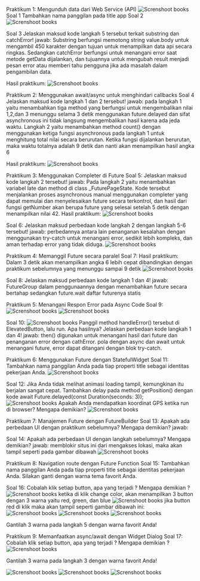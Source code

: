 Praktikum 1: Mengunduh data dari Web Service (API)
![Screnshoot books](image/image.png)
Soal 1 
Tambahkan nama panggilan pada title app 
Soal 2
![Screnshoot books](image/image1.png)

Soal 3
Jelaskan maksud kode langkah 5 tersebut terkait substring dan catchError!
jawab: Substring berfungsi memotong string value.body untuk mengambil 450 karakter dengan tujuan untuk menampilkan data api secara ringkas. Sedangkan catchError berfungsi untuk menangani error saat metode getData dijalankan, dan tujuannya untuk mengubah result menjadi pesan error atau memberi tahu pengguna jika ada masalah dalam pengambilan data.

Hasil praktikum:
![Screnshoot books](image/image2.png)

Praktikum 2: Menggunakan await/async untuk menghindari callbacks
Soal 4 
Jelaskan maksud kode langkah 1 dan 2 tersebut!
jawab: pada langkah 1 yaitu menambahkan tiga method yang berfungsi untuk mengembalikan nilai 1,2,dan 3 menunggu selama 3 detik menggunakan future.delayed dan sifat asynchronous ini tidak langsung mengembalikan hasil karena ada jeda waktu.
Langkah 2 yaitu menambahkan method count() dengan menggunakan ketiga fungsi asynchronous pada langkah 1 untuk menghitung total nilai secara berurutan. Ketika fungsi dijalankan berurutan, maka waktu totalnya adalah 9 detik dan nanti akan menampilkan hasil angka 6

Hasil praktikum:
![Screnshoot books](image/image3.png)

Praktikum 3: Menggunakan Completer di Future
Soal 5: 
Jelaskan maksud kode langkah 2 tersebut!
jawab: Pada langkah 2 yaitu menambahkan variabel late dan method di class _FuturePageState. Kode tersebut menjalankan proses asynchronous manual menggunakan completer yang dapat memulai dan menyelesaikan future secara terkontrol, dan hasil dari fungsi getNumber akan berupa future yang selesai setelah 5 detik dengan menampilkan nilai 42.
Hasil praktikum:
![Screnshoot books](image/image4.png)

Soal 6:
Jelaskan maksud perbedaan kode langkah 2 dengan langkah 5-6 tersebut!
jawab: perbedannya antara lain penanganan kesalahan dengan menggunakan try-catch untuk menangani error, sedikit lebih kompleks, dan aman terhadap error yang tidak diduga.
![Screnshoot books](image/image5.png)

Praktikum 4: Memanggil Future secara paralel
Soal 7:
Hasil praktikum:
Dalam 3 detik akan menampilkan angka 6 lebih cepat dibandingkan dengan praktikum sebelumnya yang menunggu sampai 9 detik
![Screnshoot books](image/image6.png)

Soal 8:
Jelaskan maksud perbedaan kode langkah 1 dan 4!
jawab: FutureGroup dalam penggunaannya dengan menambahkan future secara bertahap sedangkan future.wait daftar futurenya statis

Praktikum 5: Menangani Respon Error pada Async Code
Soal 9:
![Screnshoot books](image/image7.png)
![Screnshoot books](image/image8.png)

Soal 10:
![Screnshoot books](image/image9.png)
Panggil method handleError() tersebut di ElevatedButton, lalu run. Apa hasilnya? Jelaskan perbedaan kode langkah 1 dan 4!
jawab: then() digunakan untuk menangani hasil dari future dan penanganan error dengan cathError. pola dengan async dan await untuk menangani future, error dapat ditangani dengan blok try-catch.

Praktikum 6: Menggunakan Future dengan StatefulWidget
Soal 11: 
Tambahkan nama panggilan Anda pada tiap properti title sebagai identitas pekerjaan Anda.
![Screnshoot books](image/image10.png)

Soal 12:
Jika Anda tidak melihat animasi loading tampil, kemungkinan itu berjalan sangat cepat. Tambahkan delay pada method getPosition() dengan kode await Future.delayed(const Duration(seconds: 3));
![Screnshoot books](image/image11.png)
Apakah Anda mendapatkan koordinat GPS ketika run di browser? Mengapa demikian?
![Screnshoot books](image/image12.png)

Praktikum 7: Manajemen Future dengan FutureBuilder
Soal 13: 
Apakah ada perbedaan UI dengan praktikum sebelumnya? Mengapa demikian?
jawab: 

Soal 14:
Apakah ada perbedaan UI dengan langkah sebelumnya? Mengapa demikian?
jawab:
memblokir situs ini dari mengakses lokasi, maka akan tampil seperti pada gambar dibawah
![Screnshoot books](image/image13.png)

Praktikum 8: Navigation route dengan Future Function
Soal 15:
Tambahkan nama panggilan Anda pada tiap properti title sebagai identitas pekerjaan Anda.
Silakan ganti dengan warna tema favorit Anda.

Soal 16:
Cobalah klik setiap button, apa yang terjadi ? Mengapa demikian ?
![Screnshoot books](image/image14.png)
ketika di klik change color, akan menampilkan 3 button dengan 3 warna yaitu red, green, dan blue
![Screnshoot books](image/image15.png)
jika button red di klik maka akan tampil seperti gambar dibawah ini:
![Screnshoot books](image/image16.png)
![Screnshoot books](image/image17.png)
![Screnshoot books](image/image18.png)

Gantilah 3 warna pada langkah 5 dengan warna favorit Anda!

Praktikum 9: Memanfaatkan async/await dengan Widget Dialog
Soal 17:
Cobalah klik setiap button, apa yang terjadi ? Mengapa demikian ?
![Screnshoot books](image/image19.png)

Gantilah 3 warna pada langkah 3 dengan warna favorit Anda!

![Screnshoot books](image/image20.png)
![Screnshoot books](image/image21.png)
![Screnshoot books](image/image22.png)
